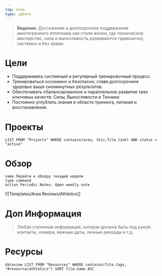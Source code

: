 ```yaml
---
tag: area
type: sphere
---
```


> **Видение:** Достижение и долгосрочное поддержание многогранного атлетизма как стиля жизни, где техническое мастерство, сила и выносливость развиваются гармонично, системно и без травм.


# Цели

- Поддерживать системный и регулярный тренировочный процесс.
- Тренироваться осознанно и безопасно, ставя долгосрочное здоровье выше сиюминутных результатов.
- Обеспечивать сбалансированное и параллельное развитие трех ключевых качеств: Силы, Выносливости и Техники.
- Постоянно углублять знания в области тренинга, питания и восстановления.


# Проекты

```dataview
LIST FROM "Projects" WHERE contains(area, this.file.link) AND status = "active"
```


# Обзор

```button
name Перейти к обзору текущей недели
type command
action Periodic Notes: Open weekly note
```

![[Templates/Area Reviews/Athletics]]


# Доп Информация

> Любая статичная информация, которая должна быть под рукой: контакты, номера, важные даты, личные рекорды и т.д.


# Ресурсы

```dataview LIST FROM "Resources" WHERE contains(file.tags, "#resource/athletics") SORT file.name ASC```
